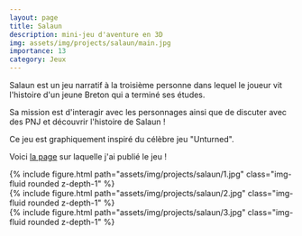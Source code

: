 ```yaml
---
layout: page
title: Salaun
description: mini-jeu d'aventure en 3D
img: assets/img/projects/salaun/main.jpg
importance: 13
category: Jeux
---
```


Salaun est un jeu narratif à la troisième personne dans lequel le joueur vit l'histoire d'un jeune Breton qui a terminé ses études.

Sa mission est d'interagir avec les personnages ainsi que de discuter avec des PNJ et découvrir l'histoire de Salaun !

Ce jeu est graphiquement inspiré du célèbre jeu "Unturned".

Voici [la page](https://light1.itch.io/salaun) sur laquelle j'ai publié le jeu !

<div class="row">
    <div class="col-sm mt-3 mt-md-0">
        {% include figure.html path="assets/img/projects/salaun/1.jpg" class="img-fluid rounded z-depth-1" %}
    </div>
    <div class="col-sm mt-3 mt-md-0">
        {% include figure.html path="assets/img/projects/salaun/2.jpg" class="img-fluid rounded z-depth-1" %}
    </div>
    <div class="col-sm mt-3 mt-md-0">
        {% include figure.html path="assets/img/projects/salaun/3.jpg" class="img-fluid rounded z-depth-1" %}
    </div>
</div>
